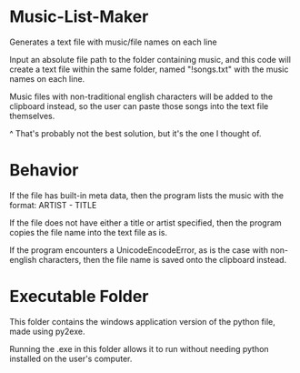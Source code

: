 # Music-List-Maker
Generates a text file with music/file names on each line

Input an absolute file path to the folder containing music, and this code will create a text file within the same folder, named "!songs.txt" with the music names on each line.

Music files with non-traditional english characters will be added to the clipboard instead, so the user can paste those songs into the text file themselves.

^ That's probably not the best solution, but it's the one I thought of.


# Behavior
If the file has built-in meta data, then the program lists the music with the format: ARTIST - TITLE

If the file does not have either a title or artist specified, then the program copies the file name into the text file as is.

If the program encounters a UnicodeEncodeError, as is the case with non-english characters, then the file name is saved onto the clipboard instead.


# Executable Folder
This folder contains the windows application version of the python file, made using py2exe.

Running the .exe in this folder allows it to run without needing python installed on the user's computer.

